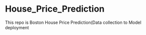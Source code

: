 # House_Price_Prediction
This repo is Boston House Price Prediction(Data collection to Model deployment
